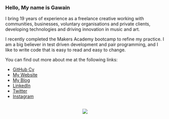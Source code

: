 ### Hello, My name is Gawain 

I bring 19 years of experience as a freelance creative working with communities, businesses, voluntary organisations and private clients, developing technologies and driving innovation in music and art.

I recently completed the Makers Academy bootcamp to refine my practice. I am a big believer in test driven development and pair programming, and I like to write code that is easy to read and easy to change. 

You can find out more about me at the following links:

* [GitHub Cv](https://github.com/gawainhewitt/CV)
* [My Website](https://gawainhewitt.co.uk/)
* [My Blog](https://gawainhewitt.co.uk/blog/)
* [LinkedIn](https://www.linkedin.com/in/gawainhewitt/)
* [Twitter](https://twitter.com/GawainHewitt)
* [Instagram](https://www.instagram.com/gawainhewitt/)

<br>

<div align="center">
  <img src="https://github-readme-stats.vercel.app/api/top-langs/?username=gawainhewitt&layout=compact" />
</div>
